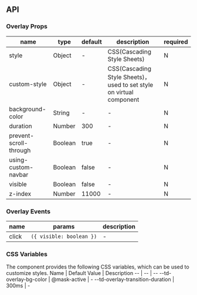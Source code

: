 
## API


### Overlay Props

name | type | default | description | required
-- | -- | -- | -- | --
style | Object | - | CSS(Cascading Style Sheets) | N
custom-style | Object | - | CSS(Cascading Style Sheets)，used to set style on virtual component | N
background-color | String | - | \- | N
duration | Number | 300 | \- | N
prevent-scroll-through | Boolean | true | \- | N
using-custom-navbar | Boolean | false | \- | N
visible | Boolean | false | \- | N
z-index | Number | 11000 | \- | N

### Overlay Events

name | params | description
-- | -- | --
click | `({ visible: boolean })` | \-

### CSS Variables

The component provides the following CSS variables, which can be used to customize styles.
Name | Default Value | Description 
-- | -- | --
--td-overlay-bg-color | @mask-active | - 
--td-overlay-transition-duration | 300ms | -